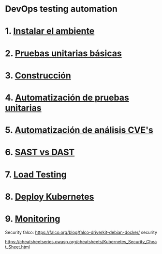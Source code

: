# DevOps testing automation <!-- omit in toc -->

# 1. [Instalar el ambiente](./01.%20Instalar%20Ambiente.md)
# 2. [Pruebas unitarias básicas](./02.%20Pruebas%20Unitarias.md)
# 3. [Construcción](./03.%20Construccion.md)
# 4. [Automatización de pruebas unitarias](./04.%20Automatizacion%20de%20Pruebas%20Unitarias.md)
# 5. [Automatización de análisis CVE's](./05.Automatización%20de%20análisis%20CVE.md)
# 6. [SAST vs DAST](./06.%20Deployment%20DAST.md)
# 7. [Load Testing](./07.%20Load%20Testing.md)
# 8. [Deploy Kubernetes](./08.%20Deploy.md)
# 9. [Monitoring](./09.%20Monitoring.md)

Security
falco: https://falco.org/blog/falco-driverkit-debian-docker/
security

https://cheatsheetseries.owasp.org/cheatsheets/Kubernetes_Security_Cheat_Sheet.html



